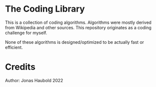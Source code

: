 # The Coding Library

This is a collection of coding algorithms.
Algorithms were mostly derived from Wikipedia and other sources.
This repository originates as a coding challenge for myself.

None of these algorithms is designed/optimized to be actually fast or efficient.

# Credits
Author: Jonas Haubold
2022